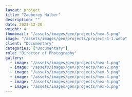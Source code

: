 ```yaml
---
layout: project
title: "Zauberey Halber"
description: ""
date: 2021-12-20
weight: 4
thumbnail: "/assets/images/gen/projects/hex-5.png"
image: "/assets/images/gen/projects/project-4-1.webp"
client: "Documentary"
categories: ["Documentary"]
role: "Director of Photography"
gallery:
  - image: "/assets/images/gen/projects/hex-1.png"
  - image: "/assets/images/gen/projects/hex-2.png"
  - image: "/assets/images/gen/projects/hex-3.png"
  - image: "/assets/images/gen/projects/hex-4.png"
  - image: "/assets/images/gen/projects/hex-5.png"
  - image: "/assets/images/gen/projects/hex-6.png"
---
```


